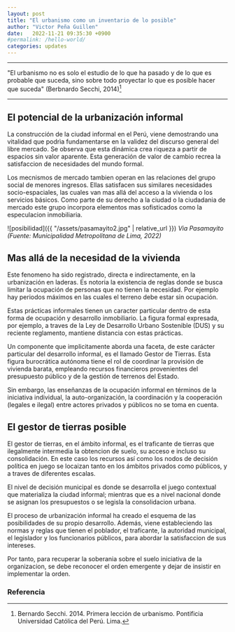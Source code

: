 ```yaml
---
layout: post
title: "El urbanismo como un inventario de lo posible"
author: "Victor Peña Guillen"
date:   2022-11-21 09:35:30 +0900
#permalink: /hello-world/
categories: updates
---
```


---

"El urbanismo no es solo el estudio de lo que ha pasado y de lo que es probable que suceda, sino sobre todo proyectar lo que es posible hacer que suceda" (Berbnardo Secchi, 2014)[^1]

---

## El potencial de la urbanización informal

La construcción de la ciudad informal en el Perú, viene demostrando una vitalidad que podrìa fundamentarse en la validez del discurso general del libre mercado. Se observa que esta dinámica crea riqueza a partir de espacios sin valor aparente. Esta generación de valor de cambio recrea la satisfaccion de necesidades del mundo formal.

Los mecnismos de mercado tambien operan en las relaciones del grupo social de menores ingresos. Ellas satisfacen sus similares necesidades socio-espaciales, las cuales van mas allá del acceso a la vivienda o los servicios básicos. Como parte de su derecho a la ciudad o la ciudadania de mercado este grupo incorpora elementos mas sofisticados como la especulacion inmobiliaria.

![posibilidad]({{ "/assets/pasamayito2.jpg" | relative_url }})
*Via Pasamayito (Fuente: Municipalidad Metropolitana de Lima, 2022)*

## Mas allá de la necesidad de la vivienda

Este fenomeno ha sido registrado, directa e indirectamente, en la urbanización en laderas. Es notoria la existencia de reglas donde se busca limitar la ocupación de personas que no tienen la necesidad. Por ejemplo hay periodos máximos en las cuales el terreno debe estar sin ocupación.

Estas prácticas informales tienen un caracter particular dentro de esta forma de ocupación y desarrollo inmobiliario.
La figura formal expresada, por ejemplo, a traves de la Ley de Desarrollo Urbano Sostenible (DUS) y su reciente reglamento, mantiene distancia con estas prácticas.

Un componente que implicitamente aborda una faceta, de este carácter particular del desarrollo informal, es el llamado Gestor de Tierras. Esta figura burocrática autónoma tiene el rol de coordinar la provisión de vivienda barata, empleando recursos financieros provenientes del presupuesto público y de la gestión de terrenos del Estado.

Sin embargo, las enseñanzas de la ocupación informal en términos de la iniciativa individual, la auto-organización, la coordinación y la cooperación (legales e ilegal) entre actores privados y públicos no se toma en cuenta.

## El gestor de tierras posible

El gestor de tierras, en el ámbito informal, es el traficante de tierras que ilegalmente intermedia la obtencion de suelo, su acceso e incluso su consolidación.
En este caso los recursos así como los nodos de decisión política en juego se locaizan tanto en los ámbitos privados como públicos, y a traves de diferentes escalas.

El nivel de decisión municipal es donde se desarrolla el juego contextual que materializa la ciudad informal; mientras que es a nivel nacional donde se asignan los presupuestos o se legisla la consolidacion urbana.

El proceso de urbanización informal ha creado el esquema de las posibilidades de su propio desarrollo. Además, viene estableciendo las normas y reglas que tienen el poblador, el traficante, la autoridad municipal, el legislador y los funcionarios públicos, para abordar la satisfaccion de sus intereses.

Por tanto, para recuperar la soberania sobre el suelo iniciativa de la organizacion, se debe reconocer el orden emergente y dejar de insistir en implementar la orden.

### Referencia

[^1]: Bernardo Secchi. 2014. Primera lección de urbanismo. Pontificia Universidad Católica del Perú. Lima.
